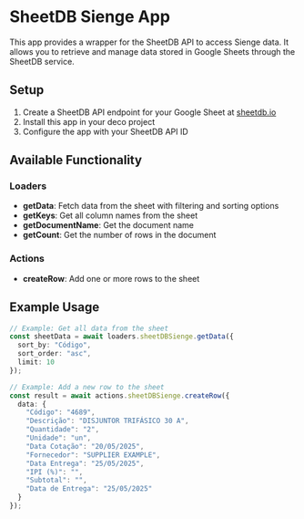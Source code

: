 # SheetDB Sienge App

This app provides a wrapper for the SheetDB API to access Sienge data. It allows you to retrieve and manage data stored in Google Sheets through the SheetDB service.

## Setup

1. Create a SheetDB API endpoint for your Google Sheet at [sheetdb.io](https://sheetdb.io/)
2. Install this app in your deco project
3. Configure the app with your SheetDB API ID

## Available Functionality

### Loaders

- **getData**: Fetch data from the sheet with filtering and sorting options
- **getKeys**: Get all column names from the sheet
- **getDocumentName**: Get the document name
- **getCount**: Get the number of rows in the document

### Actions

- **createRow**: Add one or more rows to the sheet

## Example Usage

```ts
// Example: Get all data from the sheet
const sheetData = await loaders.sheetDBSienge.getData({
  sort_by: "Código",
  sort_order: "asc",
  limit: 10
});

// Example: Add a new row to the sheet
const result = await actions.sheetDBSienge.createRow({
  data: {
    "Código": "4689",
    "Descrição": "DISJUNTOR TRIFÁSICO 30 A",
    "Quantidade": "2",
    "Unidade": "un",
    "Data Cotação": "20/05/2025",
    "Fornecedor": "SUPPLIER EXAMPLE",
    "Data Entrega": "25/05/2025",
    "IPI (%)": "",
    "Subtotal": "",
    "Data de Entrega": "25/05/2025"
  }
});
``` 
